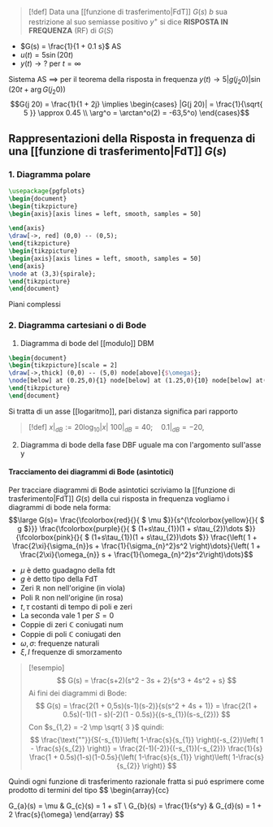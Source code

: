 
>[!def]
>Data una [[funzione di trasferimento|FdT]] $G(s)$
>$b$ sua restrizione al suo semiasse positivo $y^+$ si dice **RISPOSTA IN FREQUENZA** (RF) di $G(S)$



- $G(s) = \frac{1}{1 + 0.1 s}$ AS
- $u(t) = 5 \sin(20t)$
- $y(t) \to ?$ per $t = \infty$

Sistema AS $\implies$ per il teorema della risposta in frequenza $y(t) \to 5 | g(j_{2}0)| \sin(20t + \arg G(j_{2}0))$
$$G(j 20) = \frac{1}{1 + 2j} \implies \begin{cases}
|G(j 20)| = \frac{1}{\sqrt{ 5 }} \approx 0.45 \\
\arg^o = \arctan^o(2) = -63,5^o)
\end{cases}$$

## Rappresentazioni della Risposta in frequenza di una [[funzione di trasferimento|FdT]] $G(s)$


### 1. Diagramma polare
```tikz
\usepackage{pgfplots}
\begin{document}
\begin{tikzpicture}
\begin{axis}[axis lines = left, smooth, samples = 50]

\end{axis}
\draw[->, red] (0,0) -- (0,5);
\end{tikzpicture}
\begin{tikzpicture}
\begin{axis}[axis lines = left, smooth, samples = 50]
\end{axis}
\node at (3,3){spirale};
\end{tikzpicture}
\end{document}
```
Piani complessi

### 2. Diagramma cartesiani o di Bode
1. Diagramma di bode del [[modulo]] DBM
```tikz
\begin{document}
\begin{tikzpicture}[scale = 2]
\draw[->,thick] (0,0) -- (5,0) node[above]{$\omega$};
\node[below] at (0.25,0){1} node[below] at (1.25,0){10} node[below] at(2.25,0){100} node[below] at (3.25,0){1000} node[below] at (4.25,0){10000};
\end{tikzpicture}
\end{document}
```

Si tratta di un asse [[logaritmo]], pari distanza significa pari rapporto
>[!def]
>$x|_{dB} := 20 \log_{10}|x|$
>$100|_{dB} = 40;\quad 0.1|_{dB} = -20,$

2. Diagramma di bode della fase DBF
	uguale ma con l'argomento sull'asse y



#### Tracciamento dei diagrammi di Bode (asintotici)
Per tracciare diagrammi di Bode asintotici scriviamo la [[funzione di trasferimento|FdT]] $G(s)$ della cui risposta in frequenza vogliamo i diagrammi di bode nela forma:
$$\large G(s)= \frac{\fcolorbox{red}{}{ $ \mu $}}{s^{\fcolorbox{yellow}{}{ $ g $}}} \frac{\fcolorbox{purple}{}{ $ (1+s\tau_{1})(1 + s\tau_{2})\dots $}}{\fcolorbox{pink}{}{ $ (1+s\tau_{1})(1 + s\tau_{2})\dots $}} \frac{\left( 1 + \frac{2\xi}{\sigma_{n}}s + \frac{1}{\sigma_{n}^2}s^2 \right)\dots}{\left( 1 + \frac{2\xi}{\omega_{n}} s + \frac{1}{\omega_{n}^2}s^2\right)\dots}$$
- $\mu$ è detto guadagno della fdt
- $g$ è detto tipo della FdT
- Zeri $\mathbb{R}$ non nell'origine (in viola)
- Poli $\mathbb{R}$ non nell'origine (in rosa)
- $t,\tau$ costanti di tempo di poli e zeri
- La seconda vale 1 per $S = 0$
- Coppie di zeri $\mathbb{C}$ coniugati num
- Coppie di poli $\mathbb{C}$ coniugati den
- $\omega, \sigma$: frequenze naturali
- $\xi, I$ frequenze di smorzamento

>[!esempio]
> $$
> G(s) = \frac{s+2)(s^2 - 3s + 2}{s^3 + 4s^2 + s}
>$$
>Ai fini dei diagrammi di Bode:
> $$
> G(s) = \frac{2(1 + 0,5s)(s-1)(s-2)}{s(s^2 + 4s + 1)} = \frac{2(1 + 0.5s)(-1)(1 - s)(-2)(1 - 0.5s)}{(s-s_{1})(s-s_{2})}
>$$
>Con $s_{1,2} = -2 \mp \sqrt{ 3 }$
>quindi:
> $$
> \frac{\text{""}}{S(-s_{1})\left( 1-\frac{s}{s_{1}} \right)(-s_{2})\left( 1 - \frac{s}{s_{2}} \right)} = \frac{2(-1)(-2)}{(-s_{1})(-s_{2})} \frac{1}{s} \frac{1 + 0.5s)(1-s)(1-0.5s}{\left( 1-\frac{s}{s_{1}} \right)\left( 1-\frac{s}{s_{2}} \right)}
>$$


Quindi ogni funzione di trasferimento razionale fratta si puó esprimere come prodotto di termini del tipo
$$
\begin{array}{cc}

G_{a}(s) = \mu & G_{c}(s) = 1 + sT \\
G_{b}(s) = \frac{1}{s^y} & G_{d}(s) = 1 + 2 \frac{s}{\omega}
\end{array}
$$